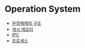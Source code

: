 # Operation System

- [운영체제의 구조](/os/os-structure.md)
- [캐시 메모리](/os/cache-memory.md)
- [IPC](/os/ipc.md)
- [프로세스](/os/process.md)